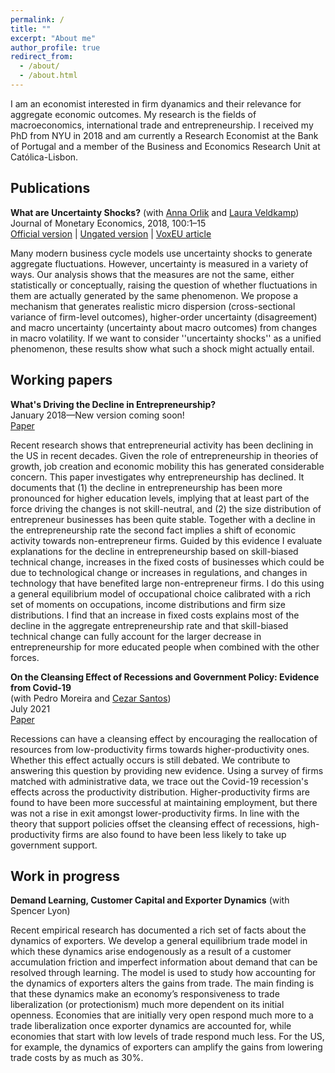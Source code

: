 ```yaml
---
permalink: /
title: ""
excerpt: "About me"
author_profile: true
redirect_from: 
  - /about/
  - /about.html
---
```


I am an economist interested in firm dyanamics and their relevance for aggregate economic outcomes. My research is the fields of macroeconomics, international trade and entrepreneurship. I received my PhD from NYU in 2018 and am currently a Research Economist at the Bank of Portugal and a member of the Business and Economics Research Unit at Cat&#243;lica-Lisbon.


Publications
------
**What are Uncertainty Shocks?** (with [Anna Orlik](https://sites.google.com/site/annaaorlik/) and [Laura Veldkamp](https://www.gsb.columbia.edu/faculty/lveldkamp/))<br/>
Journal of Monetary Economics, 2018, 100:1–15<br/>
[Official version](https://doi.org/10.1016/j.jmoneco.2018.06.004) &#124; [Ungated version](https://nicjkoz.github.io/files/WAUS_final.pdf) &#124; [VoxEU article](http://voxeu.org/article/unusual-outcomes-and-uncertain-times)

Many modern business cycle models use uncertainty shocks to generate aggregate fluctuations. However, uncertainty is measured in a variety of ways. Our analysis shows that the measures are not the same, either statistically or conceptually, raising the question of whether fluctuations in them are actually generated by the same phenomenon. We propose a mechanism that generates realistic micro dispersion (cross-sectional variance of firm-level outcomes), higher-order uncertainty (disagreement) and macro uncertainty (uncertainty about macro outcomes) from changes in macro volatility. If we want to consider ''uncertainty shocks'' as a unified phenomenon, these results show what such a shock might actually entail.


Working papers
------
**What's Driving the Decline in Entrepreneurship?**<br/>
January 2018&mdash;New version coming soon!<br/>
[Paper](https://nicjkoz.github.io/files/JMP_Kozeniauskas.pdf)

Recent research shows that entrepreneurial activity has been declining in the US in recent decades. Given the role of entrepreneurship in theories of growth, job creation and economic mobility this has generated considerable concern. This paper investigates why entrepreneurship has declined. It documents that (1) the decline in entrepreneurship has been more pronounced for higher education levels, implying that at least part of the force driving the changes is not skill-neutral, and (2) the size distribution of entrepreneur businesses has been quite stable. Together with a decline in the entrepreneurship rate the second fact implies a shift of economic activity towards non-entrepreneur firms. Guided by this evidence I evaluate explanations for the decline in entrepreneurship based on skill-biased technical change, increases in the fixed costs of businesses which could be due to technological change or increases in regulations, and changes in technology that have benefited large non-entrepreneur firms. I do this using a general equilibrium model of occupational choice calibrated with a rich set of moments on occupations, income distributions and firm size distributions. I find that an increase in fixed costs explains most of the decline in the aggregate entrepreneurship rate and that skill-biased technical change can fully account for the larger decrease in entrepreneurship for more educated people when combined with the other forces.

**On the Cleansing Effect of Recessions and Government Policy: Evidence from Covid-19**<br/>
(with Pedro Moreira and [Cezar Santos](https://sites.google.com/site/czrsantos/))<br/>
July 2021<br/>
[Paper](https://nicjkoz.github.io/files/Cleansing_effect.pdf)

Recessions can have a cleansing effect by encouraging the reallocation of resources from low-productivity firms towards higher-productivity ones. Whether this effect actually occurs is still debated. We contribute to answering this question by providing new evidence. Using a survey of firms matched with administrative data, we trace out the Covid-19 recession's effects across the productivity distribution. Higher-productivity firms are found to have been more successful at maintaining employment, but there was not a rise in exit amongst lower-productivity firms. In line with the theory that support policies offset the cleansing effect of recessions, high-productivity firms are also found to have been less likely to take up government support.


Work in progress
------
**Demand Learning, Customer Capital and Exporter Dynamics** (with Spencer Lyon)

Recent empirical research has documented a rich set of facts about the dynamics of exporters. We develop a general equilibrium trade model in which these dynamics arise endogenously as a result of a customer accumulation friction and imperfect information about demand that can be resolved through learning. The model is used to study how accounting for the dynamics of exporters alters the gains from trade. The main finding is that these dynamics make an economy’s responsiveness to trade liberalization (or protectionism) much more dependent on its initial openness. Economies that are initially very open respond much more to a trade liberalization once exporter dynamics are accounted for, while economies that start with low levels of trade respond much less. For the US, for example, the dynamics of exporters can amplify the gains from lowering trade costs by as much as 30%.
